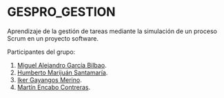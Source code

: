 # GESPRO_GESTION

Aprendizaje de la gestión de tareas mediante la simulación de un proceso Scrum en un proyecto software.

Participantes del grupo:
1. [Miguel Alejandro García Bilbao](https://github.com/miguelgcb).
2. [Humberto Marijuán Santamaría](https://github.com/humbertoms99).
3. [Iker Gayangos Merino](https://github.com/ikergayangos).
4. [Martín Encabo Contreras](https://github.com/mecyc).
